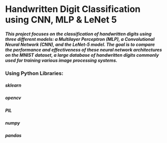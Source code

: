 # Handwritten Digit Classification using CNN, MLP & LeNet 5
##### This project focuses on the classification of handwritten digits using three different models: a Multilayer Perceptron (MLP), a Convolutional Neural Network (CNN), and the LeNet-5 model. The goal is to compare the performance and effectiveness of these neural network architectures on the MNIST dataset, a large database of handwritten digits commonly used for training various image processing systems.

### Using Python Libraries:
##### sklearn
##### opencv 
##### PIL
##### numpy
##### pandas


